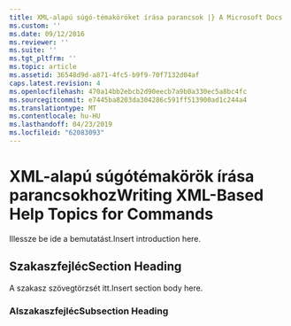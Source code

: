 ```yaml
---
title: XML-alapú súgó-témaköröket írása parancsok |} A Microsoft Docs
ms.custom: ''
ms.date: 09/12/2016
ms.reviewer: ''
ms.suite: ''
ms.tgt_pltfrm: ''
ms.topic: article
ms.assetid: 36548d9d-a871-4fc5-b9f9-70f7132d04af
caps.latest.revision: 4
ms.openlocfilehash: 470a14bb2ebcb2d90eecb7a9b0a330ec5a8bc4fc
ms.sourcegitcommit: e7445ba8203da304286c591ff513900ad1c244a4
ms.translationtype: MT
ms.contentlocale: hu-HU
ms.lasthandoff: 04/23/2019
ms.locfileid: "62083093"
---
```

# <a name="writing-xml-based-help-topics-for-commands"></a><span data-ttu-id="da81e-102">XML-alapú súgótémakörök írása parancsokhoz</span><span class="sxs-lookup"><span data-stu-id="da81e-102">Writing XML-Based Help Topics for Commands</span></span>

<span data-ttu-id="da81e-103">Illessze be ide a bemutatást.</span><span class="sxs-lookup"><span data-stu-id="da81e-103">Insert introduction here.</span></span>

## <a name="section-heading"></a><span data-ttu-id="da81e-104">Szakaszfejléc</span><span class="sxs-lookup"><span data-stu-id="da81e-104">Section Heading</span></span>

 <span data-ttu-id="da81e-105">A szakasz szövegtörzsét itt.</span><span class="sxs-lookup"><span data-stu-id="da81e-105">Insert section body here.</span></span>

### <a name="subsection-heading"></a><span data-ttu-id="da81e-106">Alszakaszfejléc</span><span class="sxs-lookup"><span data-stu-id="da81e-106">Subsection Heading</span></span>
